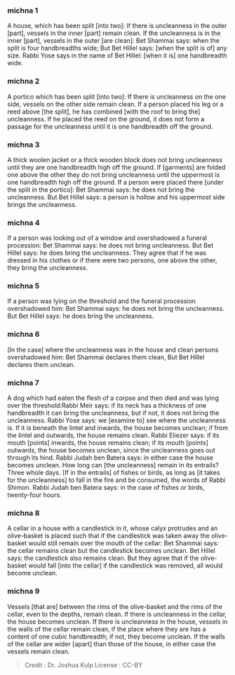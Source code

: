 
### michna 1
A house, which has been split [into two]: If there is uncleanness in the outer [part], vessels in the inner [part] remain clean. If the uncleanness is in the inner [part], vessels in the outer [are clean]: Bet Shammai says: when the split is four handbreadths wide; But Bet Hillel says: [when the split is of] any size. Rabbi Yose says in the name of Bet Hillel: [when it is] one handbreadth wide.

### michna 2
A portico which has been split [into two]: If there is uncleanness on the one side, vessels on the other side remain clean. If a person placed his leg or a reed above [the split],  he has combined [with the roof to bring the] uncleanness. If he placed the reed on the ground, it does not form a passage for the uncleanness until it is one handbreadth off the ground.

### michna 3
A thick woolen jacket or a thick wooden block does not bring uncleanness until they are one handbreadth high off the ground. If [garments] are folded one above the other they do not bring uncleanness until the uppermost is one handbreadth high off the ground. If a person were placed there [under the split in the portico]: Bet Shammai says: he does not bring the uncleanness. But Bet Hillel says: a person is hollow and his uppermost side brings the uncleanness.

### michna 4
If a person was looking out of a window and overshadowed a funeral procession: Bet Shammai says: he does not bring uncleanness. But Bet Hillel says: he does bring the uncleanness. They agree that if he was dressed in his clothes or if there were two persons, one above the other, they bring the uncleanness.

### michna 5
If a person was lying on the threshold and the funeral procession overshadowed him: Bet Shammai says: he does not bring the uncleanness. But Bet Hillel says: he does bring the uncleanness.

### michna 6
[In the case] where the uncleanness was in the house and clean persons overshadowed him: Bet Shammai declares them clean, But Bet Hillel declares them unclean.

### michna 7
A dog which had eaten the flesh of a corpse and then died   and was lying over the threshold:Rabbi Meir says: if its neck has a thickness of one handbreadth it can bring the uncleanness, but if not, it does not bring the uncleanness. Rabbi Yose says: we [examine to] see where the uncleanness is. If it is beneath the lintel and inwards, the house becomes unclean; if from the lintel and outwards, the house remains clean. Rabbi Eliezer says: if its mouth [points] inwards, the house remains clean; if its mouth [points] outwards, the house becomes unclean, since the uncleanness goes out through its hind. Rabbi Judah ben Batera says: in either case the house becomes unclean. How long can [the uncleanness] remain in its entrails? Three whole days. [If in the entrails] of fishes or birds, as long as [it takes for the uncleanness] to fall in the fire and be consumed, the words of Rabbi Shimon. Rabbi Judah ben Batera says: in the case of fishes or birds, twenty-four hours.

### michna 8
A cellar in a house with a candlestick in it, whose calyx protrudes and an olive-basket is placed such that if the candlestick was taken away the olive-basket would still remain over the mouth of the cellar: Bet Shammai says: the cellar remains clean but the candlestick becomes unclean. Bet Hillel says: the candlestick also remains clean. But they agree that if the olive-basket would fall [into the cellar] if the candlestick was removed, all would become unclean.

### michna 9
Vessels [that are] between the rims of the olive-basket and the rims of the cellar, even to the depths, remain clean. If there is uncleanness in the cellar, the house becomes unclean. If there is uncleanness in the house, vessels in the walls of the cellar   remain clean, if the place where they are has a content of one cubic handbreadth;   if not, they become unclean. If the walls of the cellar are wider [apart] than those of the house, in either case the vessels remain clean.

>Credit : Dr. Joshua Kulp
>License : CC-BY